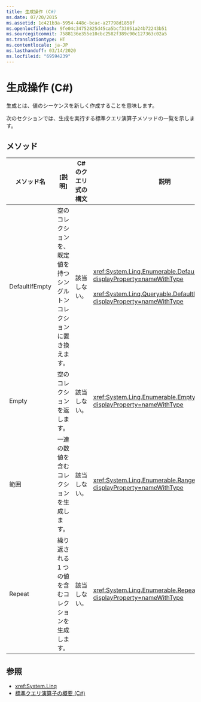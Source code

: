 ```yaml
---
title: 生成操作 (C#)
ms.date: 07/20/2015
ms.assetid: 1c421b3a-5954-448c-bcac-a27798d1858f
ms.openlocfilehash: 9fe04c34752825d45ca5bcf33051a24b72243b51
ms.sourcegitcommit: 7588136e355e10cbc2582f389c90c127363c02a5
ms.translationtype: HT
ms.contentlocale: ja-JP
ms.lasthandoff: 03/14/2020
ms.locfileid: "69594239"
---
```

# <a name="generation-operations-c"></a>生成操作 (C#)
生成とは、値のシーケンスを新しく作成することを意味します。  
  
 次のセクションでは、生成を実行する標準クエリ演算子メソッドの一覧を示します。  
  
## <a name="methods"></a>メソッド  
  
|メソッド名|[説明]|C# のクエリ式の構文|説明|  
|-----------------|-----------------|---------------------------------|----------------------|  
|DefaultIfEmpty|空のコレクションを、既定値を持つシングルトン コレクションに置き換えます。|該当しない。|<xref:System.Linq.Enumerable.DefaultIfEmpty%2A?displayProperty=nameWithType><br /><br /> <xref:System.Linq.Queryable.DefaultIfEmpty%2A?displayProperty=nameWithType>|  
|Empty|空のコレクションを返します。|該当しない。|<xref:System.Linq.Enumerable.Empty%2A?displayProperty=nameWithType>|  
|範囲|一連の数値を含むコレクションを生成します。|該当しない。|<xref:System.Linq.Enumerable.Range%2A?displayProperty=nameWithType>|  
|Repeat|繰り返される 1 つの値を含むコレクションを生成します。|該当しない。|<xref:System.Linq.Enumerable.Repeat%2A?displayProperty=nameWithType>|  
  
## <a name="see-also"></a>参照

- <xref:System.Linq>
- [標準クエリ演算子の概要 (C#)](./standard-query-operators-overview.md)
